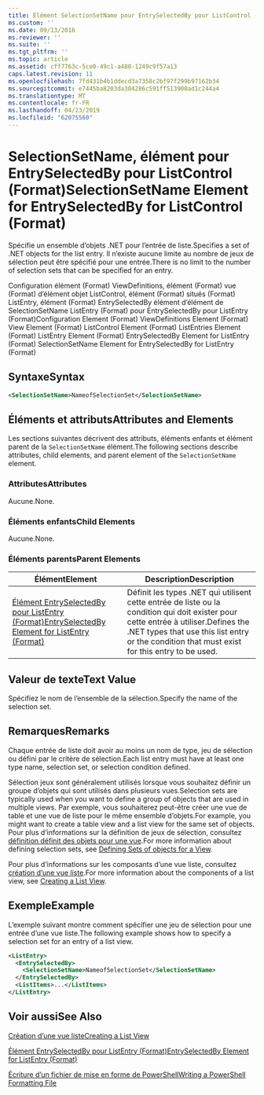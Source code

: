 ```yaml
---
title: Élément SelectionSetName pour EntrySelectedBy pour ListControl (Format) | Microsoft Docs
ms.custom: ''
ms.date: 09/13/2016
ms.reviewer: ''
ms.suite: ''
ms.tgt_pltfrm: ''
ms.topic: article
ms.assetid: cff7763c-5ce0-49c1-a480-1249c9f57a13
caps.latest.revision: 11
ms.openlocfilehash: 7fd431b4b1ddecd3a7358c2bf97f299b97162b34
ms.sourcegitcommit: e7445ba8203da304286c591ff513900ad1c244a4
ms.translationtype: MT
ms.contentlocale: fr-FR
ms.lasthandoff: 04/23/2019
ms.locfileid: "62075560"
---
```

# <a name="selectionsetname-element-for-entryselectedby-for-listcontrol-format"></a><span data-ttu-id="0c38b-102">SelectionSetName, élément pour EntrySelectedBy pour ListControl (Format)</span><span class="sxs-lookup"><span data-stu-id="0c38b-102">SelectionSetName Element for EntrySelectedBy for ListControl (Format)</span></span>

<span data-ttu-id="0c38b-103">Spécifie un ensemble d’objets .NET pour l’entrée de liste.</span><span class="sxs-lookup"><span data-stu-id="0c38b-103">Specifies a set of .NET objects for the list entry.</span></span> <span data-ttu-id="0c38b-104">Il n’existe aucune limite au nombre de jeux de sélection peut être spécifié pour une entrée.</span><span class="sxs-lookup"><span data-stu-id="0c38b-104">There is no limit to the number of selection sets that can be specified for an entry.</span></span>

<span data-ttu-id="0c38b-105">Configuration élément (Format) ViewDefinitions, élément (Format) vue (Format) d’élément objet ListControl, élément (Format) situés (Format) ListEntry, élément (Format) EntrySelectedBy élément d’élément de SelectionSetName ListEntry (Format) pour EntrySelectedBy pour ListEntry (Format)</span><span class="sxs-lookup"><span data-stu-id="0c38b-105">Configuration Element (Format) ViewDefinitions Element (Format) View Element (Format) ListControl Element (Format) ListEntries Element (Format) ListEntry Element (Format) EntrySelectedBy Element for ListEntry (Format) SelectionSetName Element for EntrySelectedBy for ListEntry (Format)</span></span>

## <a name="syntax"></a><span data-ttu-id="0c38b-106">Syntaxe</span><span class="sxs-lookup"><span data-stu-id="0c38b-106">Syntax</span></span>

```xml
<SelectionSetName>NameofSelectionSet</SelectionSetName>
```

## <a name="attributes-and-elements"></a><span data-ttu-id="0c38b-107">Éléments et attributs</span><span class="sxs-lookup"><span data-stu-id="0c38b-107">Attributes and Elements</span></span>

<span data-ttu-id="0c38b-108">Les sections suivantes décrivent des attributs, éléments enfants et élément parent de la `SelectionSetName` élément.</span><span class="sxs-lookup"><span data-stu-id="0c38b-108">The following sections describe attributes, child elements, and parent element of the `SelectionSetName` element.</span></span>

### <a name="attributes"></a><span data-ttu-id="0c38b-109">Attributes</span><span class="sxs-lookup"><span data-stu-id="0c38b-109">Attributes</span></span>

<span data-ttu-id="0c38b-110">Aucune.</span><span class="sxs-lookup"><span data-stu-id="0c38b-110">None.</span></span>

### <a name="child-elements"></a><span data-ttu-id="0c38b-111">Éléments enfants</span><span class="sxs-lookup"><span data-stu-id="0c38b-111">Child Elements</span></span>

<span data-ttu-id="0c38b-112">Aucune.</span><span class="sxs-lookup"><span data-stu-id="0c38b-112">None.</span></span>

### <a name="parent-elements"></a><span data-ttu-id="0c38b-113">Éléments parents</span><span class="sxs-lookup"><span data-stu-id="0c38b-113">Parent Elements</span></span>

|<span data-ttu-id="0c38b-114">Élément</span><span class="sxs-lookup"><span data-stu-id="0c38b-114">Element</span></span>|<span data-ttu-id="0c38b-115">Description</span><span class="sxs-lookup"><span data-stu-id="0c38b-115">Description</span></span>|
|-------------|-----------------|
|[<span data-ttu-id="0c38b-116">Élément EntrySelectedBy pour ListEntry (Format)</span><span class="sxs-lookup"><span data-stu-id="0c38b-116">EntrySelectedBy Element for ListEntry (Format)</span></span>](./entryselectedby-element-for-listentry-for-listcontrol-format.md)|<span data-ttu-id="0c38b-117">Définit les types .NET qui utilisent cette entrée de liste ou la condition qui doit exister pour cette entrée à utiliser.</span><span class="sxs-lookup"><span data-stu-id="0c38b-117">Defines the .NET types that use this list entry or the condition that must exist for this entry to be used.</span></span>|

## <a name="text-value"></a><span data-ttu-id="0c38b-118">Valeur de texte</span><span class="sxs-lookup"><span data-stu-id="0c38b-118">Text Value</span></span>

<span data-ttu-id="0c38b-119">Spécifiez le nom de l’ensemble de la sélection.</span><span class="sxs-lookup"><span data-stu-id="0c38b-119">Specify the name of the selection set.</span></span>

## <a name="remarks"></a><span data-ttu-id="0c38b-120">Remarques</span><span class="sxs-lookup"><span data-stu-id="0c38b-120">Remarks</span></span>

<span data-ttu-id="0c38b-121">Chaque entrée de liste doit avoir au moins un nom de type, jeu de sélection ou défini par le critère de sélection.</span><span class="sxs-lookup"><span data-stu-id="0c38b-121">Each list entry must have at least one type name, selection set, or selection condition defined.</span></span>

<span data-ttu-id="0c38b-122">Sélection jeux sont généralement utilisés lorsque vous souhaitez définir un groupe d’objets qui sont utilisés dans plusieurs vues.</span><span class="sxs-lookup"><span data-stu-id="0c38b-122">Selection sets are typically used when you want to define a group of objects that are used in multiple views.</span></span> <span data-ttu-id="0c38b-123">Par exemple, vous souhaiterez peut-être créer une vue de table et une vue de liste pour le même ensemble d’objets.</span><span class="sxs-lookup"><span data-stu-id="0c38b-123">For example, you might want to create a table view and a list view for the same set of objects.</span></span> <span data-ttu-id="0c38b-124">Pour plus d’informations sur la définition de jeux de sélection, consultez [définition définit des objets pour une vue](./defining-selection-sets.md).</span><span class="sxs-lookup"><span data-stu-id="0c38b-124">For more information about defining selection sets, see [Defining Sets of objects for a View](./defining-selection-sets.md).</span></span>

<span data-ttu-id="0c38b-125">Pour plus d’informations sur les composants d’une vue liste, consultez [création d’une vue liste](./creating-a-list-view.md).</span><span class="sxs-lookup"><span data-stu-id="0c38b-125">For more information about the components of a list view, see [Creating a List View](./creating-a-list-view.md).</span></span>

## <a name="example"></a><span data-ttu-id="0c38b-126">Exemple</span><span class="sxs-lookup"><span data-stu-id="0c38b-126">Example</span></span>

<span data-ttu-id="0c38b-127">L’exemple suivant montre comment spécifier une jeu de sélection pour une entrée d’une vue liste.</span><span class="sxs-lookup"><span data-stu-id="0c38b-127">The following example shows how to specify a selection set for an entry of a list view.</span></span>

```xml
<ListEntry>
  <EntrySelectedBy>
    <SelectionSetName>NameofSelectionSet</SelectionSetName>
  </EntrySelectedBy>
  <ListItems>...</ListItems>
</ListEntry>
```

## <a name="see-also"></a><span data-ttu-id="0c38b-128">Voir aussi</span><span class="sxs-lookup"><span data-stu-id="0c38b-128">See Also</span></span>

[<span data-ttu-id="0c38b-129">Création d’une vue liste</span><span class="sxs-lookup"><span data-stu-id="0c38b-129">Creating a List View</span></span>](./creating-a-list-view.md)

[<span data-ttu-id="0c38b-130">Élément EntrySelectedBy pour ListEntry (Format)</span><span class="sxs-lookup"><span data-stu-id="0c38b-130">EntrySelectedBy Element for ListEntry (Format)</span></span>](./entryselectedby-element-for-listentry-for-listcontrol-format.md)

[<span data-ttu-id="0c38b-131">Écriture d’un fichier de mise en forme de PowerShell</span><span class="sxs-lookup"><span data-stu-id="0c38b-131">Writing a PowerShell Formatting File</span></span>](./writing-a-powershell-formatting-file.md)
